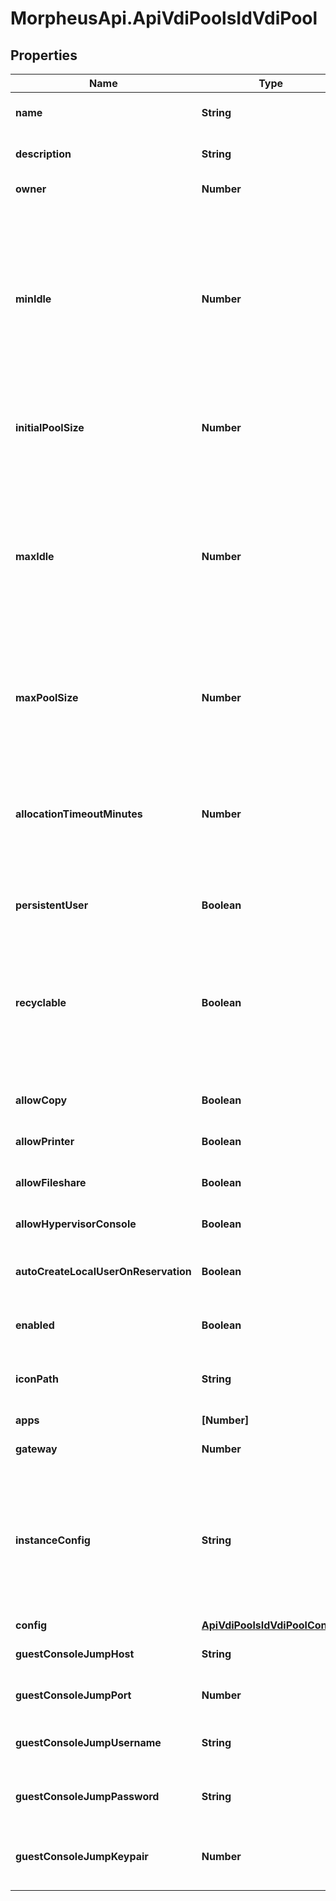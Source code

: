 # MorpheusApi.ApiVdiPoolsIdVdiPool

## Properties

Name | Type | Description | Notes
------------ | ------------- | ------------- | -------------
**name** | **String** | Virtual Desktop name | [optional] 
**description** | **String** | Virtual Desktop description | [optional] 
**owner** | **Number** | Owner (User) ID | [optional] 
**minIdle** | **Number** | Min Idle - Sets the minimum number of idle instances on standby in the pool. The pool will always try to maintain this number of available instances on standby.  | [optional] 
**initialPoolSize** | **Number** | The initial size of the pool to be allocated on creation | [optional] 
**maxIdle** | **Number** | Sets the maximum number of idle instances on standby in the pool. If the number of idle instances supersedes this, the pool will start removing instances  | [optional] 
**maxPoolSize** | **Number** | Max limit on number of allocations and instances within the pool.  | [optional] 
**allocationTimeoutMinutes** | **Number** | Time (in minutes) after a user disconnects before an allocation is recycled or shutdown depending on persistence.  | [optional] 
**persistentUser** | **Boolean** | Persistent Desktop Pool | [optional] [default to false]
**recyclable** | **Boolean** | Recyclable VDI Pools only work with cloud types that support snapshot management (i.e. Vmware, Nutanix, VCD) | [optional] [default to false]
**allowCopy** | **Boolean** | Allow copy from desktop | [optional] [default to false]
**allowPrinter** | **Boolean** | Allow local printers from Desktop | [optional] [default to false]
**allowFileshare** | **Boolean** | Allow File Share | [optional] [default to false]
**allowHypervisorConsole** | **Boolean** | Allow hypervisor console | [optional] [default to false]
**autoCreateLocalUserOnReservation** | **Boolean** | Auto create local user upon reservation | [optional] [default to false]
**enabled** | **Boolean** | Can be used to enable or disable the VDI pool | [optional] [default to true]
**iconPath** | **String** | The relative location of an icon image | [optional] 
**apps** | **[Number]** | Array of VDI App IDs | [optional] 
**gateway** | **Number** | VDI Gateway ID | [optional] 
**instanceConfig** | **String** | Instance Config JSON. Passing as a string will preserve property order.  See &#x60;config&#x60; object for required values. | [optional] 
**config** | [**ApiVdiPoolsIdVdiPoolConfig**](ApiVdiPoolsIdVdiPoolConfig.md) |  | [optional] 
**guestConsoleJumpHost** | **String** | Guest Console Jump Host | [optional] 
**guestConsoleJumpPort** | **Number** | Guest Console Jump Port | [optional] 
**guestConsoleJumpUsername** | **String** | Guest Console Jump Username | [optional] 
**guestConsoleJumpPassword** | **String** | Guest Console Jump Password | [optional] 
**guestConsoleJumpKeypair** | **Number** | Guest Console Jump Key Pair. see &#x60;Key Pair&#x60; | [optional] 


